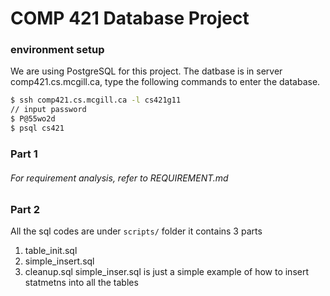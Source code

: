 # COMP 421 Database Project


### environment setup
We are using PostgreSQL for this project.
The datbase is in server comp421.cs.mcgill.ca, type the following commands to enter the database.
```sh
$ ssh comp421.cs.mcgill.ca -l cs421g11
// input password
$ P@55wo2d
$ psql cs421
```

### Part 1
###### For requirement analysis, refer to REQUIREMENT.md

### Part 2
All the sql codes are under ```scripts/``` folder
it contains 3 parts
1. table_init.sql
2. simple_insert.sql
3. cleanup.sql
simple_inser.sql is just a simple example of how to insert statmetns into all
the tables
